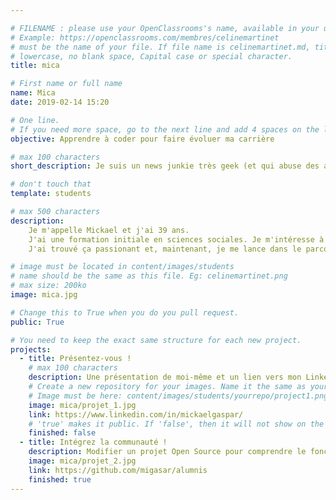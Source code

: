 ```yaml
---

# FILENAME : please use your OpenClassrooms's name, available in your url.
# Example: https://openclassrooms.com/membres/celinemartinet
# must be the name of your file. If file name is celinemartinet.md, title is celinemartinet.
# lowercase, no blank space, Capital case or special character.
title: mica

# First name or full name
name: Mica
date: 2019-02-14 15:20

# One line.
# If you need more space, go to the next line and add 4 spaces on the left, as in 'description'.
objective: Apprendre à coder pour faire évoluer ma carrière

# max 100 characters
short_description: Je suis un news junkie très geek (et qui abuse des anglicismes).

# don't touch that
template: students

# max 500 characters
description:
    Je m'appelle Mickael et j'ai 39 ans.
    J'ai une formation initiale en sciences sociales. Je m'intéresse à l'usage des données en ligne, et ça m'a fait découvrir la programmation.
    J'ai trouvé ça passionant et, maintenant, je me lance dans le parcours de programmation Python pour en faire mon métier.

# image must be located in content/images/students
# name should be the same as this file. Eg: celinemartinet.png
# max size: 200ko
image: mica.jpg

# Change this to True when you do you pull request.
public: True

# You need to keep the exact same structure for each new project.
projects:
  - title: Présentez-vous !
    # max 100 characters
    description: Une présentation de moi-même et un lien vers mon LinkedIn.
    # Create a new repository for your images. Name it the same as your nickname and profile picture.
    # Image must be here: content/images/students/yourrepo/project1.png
    image: mica/projet_1.jpg
    link: https://www.linkedin.com/in/mickaelgaspar/
    # 'true' makes it public. If 'false', then it will not show on the website.
    finished: false
  - title: Intégrez la communauté !
    description: Modifier un projet Open Source pour comprendre le fonctionnement de Git, de Github et des pull requests.
    image: mica/projet_2.jpg
    link: https://github.com/migasar/alumnis
    finished: true
---
```

